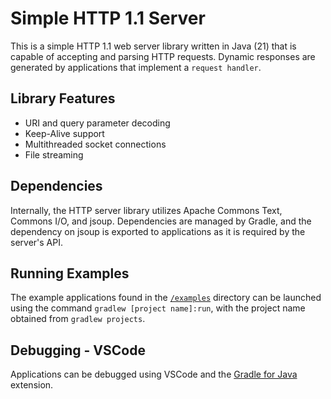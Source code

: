 # Simple HTTP 1.1 Server

This is a simple HTTP 1.1 web server library written in Java (21) that is capable of accepting and parsing HTTP requests. Dynamic responses are generated by applications that implement a `request handler`.

## Library Features

- URI and query parameter decoding
- Keep-Alive support
- Multithreaded socket connections
- File streaming

## Dependencies

Internally, the HTTP server library utilizes Apache Commons Text, Commons I/O, and jsoup. Dependencies are managed by Gradle, and the dependency on jsoup is exported to applications as it is required by the server's API.

## Running Examples

The example applications found in the [`/examples`](/examples) directory can be launched using the command `gradlew [project name]:run`, with the project name obtained from `gradlew projects`.

## Debugging - VSCode

Applications can be debugged using VSCode and the [Gradle for Java](https://marketplace.visualstudio.com/items?itemName=vscjava.vscode-gradle) extension.
